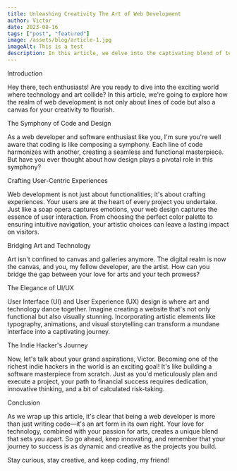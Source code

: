 ```yaml
---
title: Unleashing Creativity The Art of Web Development
author: Victor
date: 2023-08-16
tags: ["post", "featured"]
image: /assets/blog/article-1.jpg
imageAlt: This is a test
description: In this article, we delve into the captivating blend of technology and art in the realm of web development. As a web developer and software enthusiast, you'll discover how coding and design create a symphony of creativity. From crafting user-centric experiences to bridging the gap between art and technology, we explore how being an indie hacker can lead to both innovation and financial success.
---
```


 
Introduction

Hey there, tech enthusiasts! Are you ready to dive into the exciting world where technology and art collide? In this article, we're going to explore how the realm of web development is not only about lines of code but also a canvas for your creativity to flourish.

The Symphony of Code and Design

As a web developer and software enthusiast like you, I'm sure you're well aware that coding is like composing a symphony. Each line of code harmonizes with another, creating a seamless and functional masterpiece. But have you ever thought about how design plays a pivotal role in this symphony?

Crafting User-Centric Experiences

Web development is not just about functionalities; it's about crafting experiences. Your users are at the heart of every project you undertake. Just like a soap opera captures emotions, your web design captures the essence of user interaction. From choosing the perfect color palette to ensuring intuitive navigation, your artistic choices can leave a lasting impact on visitors.

Bridging Art and Technology

Art isn't confined to canvas and galleries anymore. The digital realm is now the canvas, and you, my fellow developer, are the artist. How can you bridge the gap between your love for arts and your tech prowess?

The Elegance of UI/UX

User Interface (UI) and User Experience (UX) design is where art and technology dance together. Imagine creating a website that's not only functional but also visually stunning. Incorporating artistic elements like typography, animations, and visual storytelling can transform a mundane interface into a captivating journey.

The Indie Hacker's Journey

Now, let's talk about your grand aspirations, Victor. Becoming one of the richest indie hackers in the world is an exciting goal! It's like building a software masterpiece from scratch. Just as you'd meticulously plan and execute a project, your path to financial success requires dedication, innovative thinking, and a bit of calculated risk-taking.

Conclusion

As we wrap up this article, it's clear that being a web developer is more than just writing code—it's an art form in its own right. Your love for technology, combined with your passion for arts, creates a unique blend that sets you apart. So go ahead, keep innovating, and remember that your journey to success is as dynamic and creative as the projects you build.

Stay curious, stay creative, and keep coding, my friend!